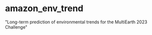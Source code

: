 # amazon_env_trend
"Long-term prediction of environmental trends for the MultiEarth 2023 Challenge"
